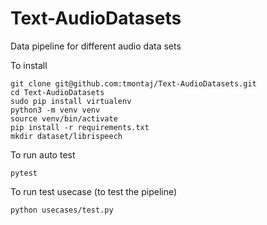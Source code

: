 # Text-AudioDatasets
Data pipeline for different audio data sets 

To install 
```
git clone git@github.com:tmontaj/Text-AudioDatasets.git
cd Text-AudioDatasets
sudo pip install virtualenv 
python3 -m venv venv 
source venv/bin/activate
pip install -r requirements.txt
mkdir dataset/librispeech
```

To run auto test
```
pytest
```

To run test usecase (to test the pipeline)
```
python usecases/test.py
```
